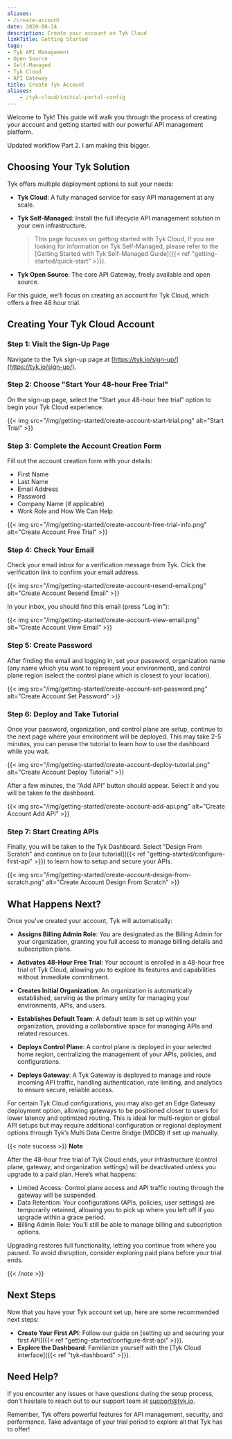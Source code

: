 ```yaml
---
aliases:
- /create-account
date: 2020-06-24
description: Create your account on Tyk Cloud
linkTitle: Getting Started
tags:
- Tyk API Management
- Open Source
- Self-Managed
- Tyk Cloud
- API Gateway
title: Create Tyk Account
aliases:
    - /tyk-cloud/initial-portal-config
---
```



Welcome to Tyk! This guide will walk you through the process of creating your account and getting started with our powerful API management platform.

Updated workflow Part 2. I am making this bigger.

## Choosing Your Tyk Solution

Tyk offers multiple deployment options to suit your needs:

- **Tyk Cloud**: A fully managed service for easy API management at any scale.
- **Tyk Self-Managed**: Install the full lifecycle API management solution in your own infrastructure.

    > This page focuses on getting started with Tyk Cloud, If you are looking for information on Tyk Self-Managed, please refer to the [Getting Started with Tyk Self-Managed Guide]({{< ref "getting-started/quick-start" >}}).

- **Tyk Open Source**: The core API Gateway, freely available and open source.

For this guide, we'll focus on creating an account for Tyk Cloud, which offers a free 48 hour trial.

## Creating Your Tyk Cloud Account

### Step 1: Visit the Sign-Up Page

Navigate to the Tyk sign-up page at [https://tyk.io/sign-up/](https://tyk.io/sign-up/).

### Step 2: Choose "Start Your 48-hour Free Trial"

On the sign-up page, select the "Start your 48-hour free trial" option to begin your Tyk Cloud experience.

{{< img src="/img/getting-started/create-account-start-trial.png" alt="Start Trial" >}}


### Step 3: Complete the Account Creation Form

Fill out the account creation form with your details:

- First Name
- Last Name
- Email Address
- Password
- Company Name (if applicable)
- Work Role and How We Can Help


{{< img src="/img/getting-started/create-account-free-trial-info.png" alt="Create Account Free Trial" >}}


### Step 4: Check Your Email
Check your email inbox for a verification message from Tyk. Click the verification link to confirm your email address.

{{< img src="/img/getting-started/create-account-resend-email.png" alt="Create Account Resend Email" >}}


In your inbox, you should find this email (press "Log in"):

{{< img src="/img/getting-started/create-account-view-email.png" alt="Create Account View Email" >}}



### Step 5: Create Password
After finding the email and logging in, set your password, organization name (any name which you want to represent your environment), and control plane region (select the control plane which is closest to your location).

{{< img src="/img/getting-started/create-account-set-password.png" alt="Create Account Set Password" >}}



### Step 6: Deploy and Take Tutorial
Once your password, organization, and control plane are setup, continue to the next page where your environment will be deployed. This may take 2-5 minutes, you can peruse the tutorial to learn how to use the dashboard while you wait.

{{< img src="/img/getting-started/create-account-deploy-tutorial.png" alt="Create Account Deploy Tutorial" >}}


After a few minutes, the "Add API" button should appear. Select it and you will be taken to the dashboard.

{{< img src="/img/getting-started/create-account-add-api.png" alt="Create Account Add API" >}}


### Step 7: Start Creating APIs
Finally, you will be taken to the Tyk Dashboard. Select "Design From Scratch" and continue on to [our tutorial]({{< ref "getting-started/configure-first-api" >}}) to learn how to setup and secure your APIs.

{{< img src="/img/getting-started/create-account-design-from-scratch.png" alt="Create Account Design From Scratch" >}}

## What Happens Next?

Once you've created your account, Tyk will automatically:

- **Assigns Billing Admin Role**: You are designated as the Billing Admin for your organization, granting you full access to manage billing details and subscription plans.

- **Activates 48-Hour Free Trial**: Your account is enrolled in a 48-hour free trial of Tyk Cloud, allowing you to explore its features and capabilities without immediate commitment.

- **Creates Initial Organization**: An organization is automatically established, serving as the primary entity for managing your environments, APIs, and users.

- **Establishes Default Team**: A default team is set up within your organization, providing a collaborative space for managing APIs and related resources.

- **Deploys Control Plane**: A control plane is deployed in your selected home region, centralizing the management of your APIs, policies, and configurations.

- **Deploys Gateway**: A Tyk Gateway is deployed to manage and route incoming API traffic, handling authentication, rate limiting, and analytics to ensure secure, reliable access.

For certain Tyk Cloud configurations, you may also get an Edge Gateway deployment option, allowing gateways to be positioned closer to users for lower latency and optimized routing. This is ideal for multi-region or global API setups but may require additional configuration or regional deployment options through Tyk’s Multi Data Centre Bridge (MDCB) if set up manually.



{{< note success >}}
**Note**  

After the 48-hour free trial of Tyk Cloud ends, your infrastructure (control plane, gateway, and organization settings) will be deactivated unless you upgrade to a paid plan. Here’s what happens:

- Limited Access: Control plane access and API traffic routing through the gateway will be suspended.
- Data Retention: Your configurations (APIs, policies, user settings) are temporarily retained, allowing you to pick up where you left off if you upgrade within a grace period.
- Billing Admin Role: You’ll still be able to manage billing and subscription options.

Upgrading restores full functionality, letting you continue from where you paused. To avoid disruption, consider exploring paid plans before your trial ends.

{{< /note >}}

## Next Steps

Now that you have your Tyk account set up, here are some recommended next steps:

- **Create Your First API**: Follow our guide on [setting up and securing your first API]({{< ref "getting-started/configure-first-api" >}}).
- **Explore the Dashboard**: Familiarize yourself with the [Tyk Cloud interface]({{< ref "tyk-dashboard" >}}).

## Need Help?

If you encounter any issues or have questions during the setup process, don't hesitate to reach out to our support team at support@tyk.io.

Remember, Tyk offers powerful features for API management, security, and performance. Take advantage of your trial period to explore all that Tyk has to offer!
